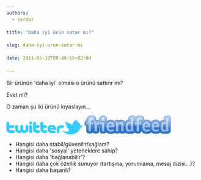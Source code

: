 ```yaml
---
authors:
  - serdar

title: "Daha iyi ürün satar mı?"

slug: daha-iyi-urun-satar-mi

date: 2011-05-10T09:48:55+02:00

---
```


Bir ürünün 'daha iyi' olması o ürünü sattırır mı?
<!-- more -->
Evet mi?

O zaman şu iki ürünü kıyaslayın...

![Full_logo_blue](../../images/imported/daha-iyi-urun-satar-mi-M2.png) ![FriendFeed](../../images/imported/daha-iyi-urun-satar-mi-M3.png)

- Hangisi daha stabil/güvenilir/sağlam?
- Hangisi daha 'sosyal' yeteneklere sahip?
- Hangisi daha 'bağlanabilir'?
- Hangisi daha çok özellik sunuyor (tartışma, yorumlama, mesaj dizisi...)?
- Hangisi daha başarılı?
